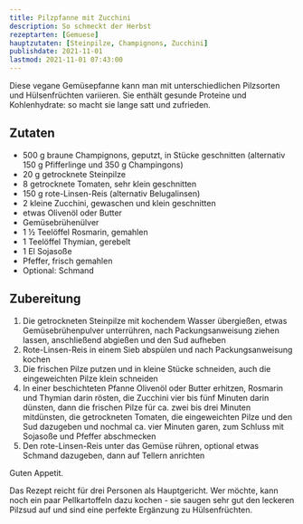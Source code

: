 ```yaml
---
title: Pilzpfanne mit Zucchini
description: So schmeckt der Herbst 
rezeptarten: [Gemuese]
hauptzutaten: [Steinpilze, Champignons, Zucchini]
publishdate: 2021-11-01
lastmod: 2021-11-01 07:43:00
---
```


Diese vegane Gemüsepfanne kann man mit unterschiedlichen Pilzsorten und Hülsenfrüchten variieren. Sie enthält gesunde Proteine und Kohlenhydrate: so macht sie lange satt und zufrieden. 


## Zutaten

- 500 g braune Champignons, geputzt, in Stücke geschnitten (alternativ 150 g Pfifferlinge und 350 g Champingons)
- 20 g getrocknete Steinpilze
- 8 getrocknete Tomaten, sehr klein geschnitten
- 150 g rote-Linsen-Reis (alternativ Belugalinsen)
- 2 kleine Zucchini, gewaschen und klein geschnitten
- etwas Olivenöl oder Butter
- Gemüsebrühenülver
- 1 ½ Teelöffel Rosmarin, gemahlen
- 1 Teelöffel Thymian, gerebelt
- 1 El Sojasoße
- Pfeffer, frisch gemahlen
- Optional: Schmand


## Zubereitung

1. Die getrockneten Steinpilze mit kochendem Wasser übergießen, etwas Gemüsebrühenpulver unterrühren, nach Packungsanweisung ziehen lassen, anschließend abgießen und den Sud aufheben
2. Rote-Linsen-Reis in einem Sieb abspülen und nach Packungsanweisung kochen
3. Die frischen Pilze putzen und in kleine Stücke schneiden, auch die eingeweichten Pilze klein schneiden 
4. In einer beschichteten Pfanne Olivenöl oder Butter erhitzen, Rosmarin und Thymian darin rösten, die Zucchini vier bis fünf Minuten darin dünsten, dann die frischen Pilze für ca. zwei bis drei Minuten mitdünsten, die getrockneten Tomaten, die eingeweichten Pilze und den Sud dazugeben und nochmal ca. vier Minuten garen, zum Schluss mit Sojasoße und Pfeffer abschmecken
5. Den rote-Linsen-Reis unter das Gemüse rühren, optional etwas Schmand dazugeben, dann auf Tellern anrichten


Guten Appetit.

Das Rezept reicht für drei Personen als Hauptgericht. Wer möchte, kann noch ein paar Pellkartoffeln dazu kochen - sie saugen sehr gut den leckeren Pilzsud auf und sind eine perfekte Ergänzung zu Hülsenfrüchten.

